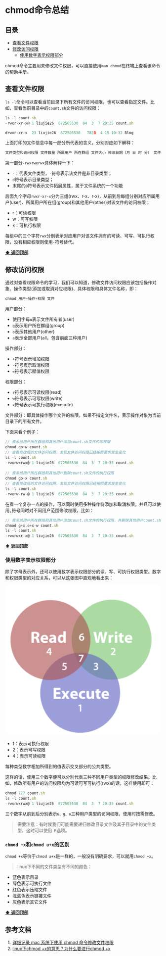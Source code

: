 # chmod命令总结
## 目录
- [查看文件权限](#查看文件权限)
- [修改访问权限](#修改访问权限)
  - [使用数字表示权限部分](#使用数字表示权限部分)

chmod命令主要用来修改文件权限，可以直接使用`man chmod`在终端上查看该命令的帮助手册。
## 查看文件权限
`ls -l`命令可以查看当前目录下所有文件的访问权限，也可以查看指定文件。比如，查看当前目录中的`count.sh`文件的访问权限：
```js
ls -l count.sh
-rwxr-xr-x@ 1 liujie26  672505530  84  3  7 20:35 count.sh
```
```js
drwxr-xr-x  23 liujie26  672505530   782B  4 15 10:32 Blog
```
上面打印的文件信息中每一部分所代表的含义，分别对应如下解释：
```js
文件类型和访问权限 文件数量 所属用户 所在群组 文件大小 修改日期（月 日 时 分） 文件名称
```
第一部分`-rwxrwxrwx`具体解释一下：
- `-`：代表文件类型，`-`符号表示该文件是非目录类型；
- `d`符号表示目录类型；
- 末尾的`@`符号表示文件拓展属性，属于文件系统的一个功能

后面九个字母`rwxr-xr-x`分为三组(rwx、r-x、r-x)，从前到后每组分别对应所属用户(user)、所属用户所在组(group)和其他用户(other)对该文件的访问权限；
- r：可读权限
- w：可写权限
- x：可执行权限

每组中的三个字符`rwx`分别表示对应用户对该文件拥有的可读、可写、可执行权限，没有相应权限则使用`-`符号替代。

**[⬆ 返回顶部](#chmod命令总结)**
## 修改访问权限
通过对查看权限命令的学习，我们可以知道，修改文件访问权限应该包括操作对象、操作类型(添加或取消对应权限)、具体权限和具体文件名称，即：
```js
chmod 用户+操作+权限 文件
```
用户部分：
- 使用字母`u`表示文件所有者(user)
- `g`表示用户所在群组(group)
- `o`表示其他用户(other)
- `a`表示全部用户(all，包含前面三种用户)

操作部分：
- `+`符号表示增加权限
- `-`符号表示取消权限
- `=`符号表示赋值权限

权限部分：
- `r`符号表示可读权限(read)
- `w`符号表示可写权限(write)
- `x`符号表示可执行权限(execute)

文件部分：即具体操作哪个文件的权限，如果不指定文件名，表示操作对象为当前目录下的所有文件。

下面来看个例子：
```js
// 表示给用户所在群组和其他用户添加count.sh文件的写权限
chmod go+w count.sh
// 查看修改后的文件访问权限，发现文件访问权限已经按照要求发生变化
ls -l count.sh
-rwxrwxrwx@ 1 liujie26  672505530  84  3  7 20:35 count.sh

// 表示给用户所在群组和其他用户删除count.sh文件的执行权限
chmod go-x count.sh
// 查看修改后的文件访问权限，发现文件访问权限已经按照要求发生变化
ls -l count.sh
-rwxrw-rw-@ 1 liujie26  672505530  84  3  7 20:35 count.sh
```
在看一个复杂一点的操作，可以同时使用多种操作符添加和取消权限，并且可以使用`,`符号同时对不同用户范围修改权限，比如：

```js
// 表示给用户所在群组和其他用户添加count.sh文件的执行权限，并删除其他用户count.sh文件的写权限
chmod g+x,o+x-w count.sh
ls -l count.sh
-rwxrwxr-x@ 1 liujie26  672505530  84  3  7 20:35 count.sh
```
**[⬆ 返回顶部](#chmod命令总结)**

### 使用数字表示权限部分
除了字母表示外，还可以使用数字表示权限部分的读、写、可执行权限类型。数字和权限类型的对应关系，可以从这张图中直观地看出来：

![test](./static/chmod.png)

- 1：表示可执行权限
- 2：表示可写权限
- 4：表示可读权限

每种类型数字相加所得到的值表示交叉部分的公共类型。

这样的话，使用三个数字便可以分别代表三种不同用户类型的权限修改结果。比如，修改所有用户的访问权限均为可读可写可执行(rwx)的话，这样使用即可：

```js
chmod 777 count.sh
ls -l count.sh
-rwxrwxrwx@ 1 liujie26  672505530  84  3  7 20:35 count.sh
```
三个数字从前到后分别表示`u、g、o`三种用户类型的访问权限，使用时按需修改。

>需要注意：有时候我们可能需要递归修改目录文件及其子目录中的文件类型，这时可以使用`-R`选项。

### `chmod +x`和`chmod u+x`的区别
`chmod +x`等价于`chmod a+x`是一样的，一般没有明确要求，可以就用`chmod +x`。

>linux下不同的文件类型有不同的颜色：

- 蓝色表示目录
- 绿色表示可执行文件
- 红色表示压缩文件
- 浅蓝色表示链接文件
- 灰色表示其它文件

**[⬆ 返回顶部](#chmod命令总结)**

## 参考文档
1. [详细记录 mac 系统下使用 chmod 命令修改文件权限](http://yifeng.studio/2017/10/18/mac-terminals-chmod-command/)
2. [linux下chmod +x的意思？为什么要进行chmod +x](https://blog.csdn.net/u012106306/article/details/80436911)
